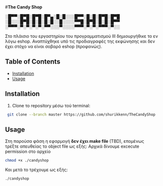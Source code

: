 #**The Candy Shop**

░█▀▀░█▀█░█▀█░█▀▄░█░█░░░█▀▀░█░█░█▀█░█▀█
░█░░░█▀█░█░█░█░█░░█░░░░▀▀█░█▀█░█░█░█▀▀
░▀▀▀░▀░▀░▀░▀░▀▀░░░▀░░░░▀▀▀░▀░▀░▀▀▀░▀░░

Στο πλάισιο του εργαστηρίου του προγραμματισμού ΙΙΙ δημιουργήθικε το εν λόγω eshop.
Αναπτύχθηκε υπό τις προδιαγραφές της εκφώνησης και δεν έχει στόχο να είναι σοβαρό eshop (προφανώς).

## Table of Contents
- [Installation](#installation)
- [Usage](#usage)

## Installation
1. Clone το repository μέσω τού terminal:
```bash
 git clone --branch master https://github.com/shurikkenn/TheCandyShop
```

## Usage
Στη παρούσα φάση η εφαρμογή **δεν έχει make file** (TBD), επομένως τρέξτε απευθείας το object file ως εξής:
Αρχικά δίνουμε excecute permission στο αρχείο
```bash
chmod +x ./candyshop
```
Και μετά το τρέχουμε ως εξής:
```bash
./candyshop
```


